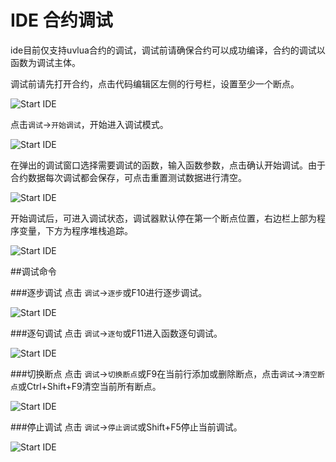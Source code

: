 # IDE 合约调试

ide目前仅支持uvlua合约的调试，调试前请确保合约可以成功编译，合约的调试以函数为调试主体。

调试前请先打开合约，点击代码编辑区左侧的行号栏，设置至少一个断点。

![Start IDE](/img/research/debug_set_break.png)

点击`调试`->`开始调试`，开始进入调试模式。

![Start IDE](/img/research/debug_in.png)

在弹出的调试窗口选择需要调试的函数，输入函数参数，点击确认开始调试。由于合约数据每次调试都会保存，可点击重置测试数据进行清空。

![Start IDE](/img/research/debug_function.png)

开始调试后，可进入调试状态，调试器默认停在第一个断点位置，右边栏上部为程序变量，下方为程序堆栈追踪。

![Start IDE](/img/research/debug_pause.png)

##调试命令

###逐步调试
点击 `调试`->`逐步`或F10进行逐步调试。

![Start IDE](/img/research/debug_step.png)

###逐句调试
点击 `调试`->`逐句`或F11进入函数逐句调试。

![Start IDE](/img/research/debug_step_in.png)

###切换断点
点击 `调试`->`切换断点`或F9在当前行添加或删除断点，点击`调试`->`清空断点`或Ctrl+Shift+F9清空当前所有断点。

![Start IDE](/img/research/debug_break_change.png)

###停止调试
点击 `调试`->`停止调试`或Shift+F5停止当前调试。

![Start IDE](/img/research/debug_stop.png)
